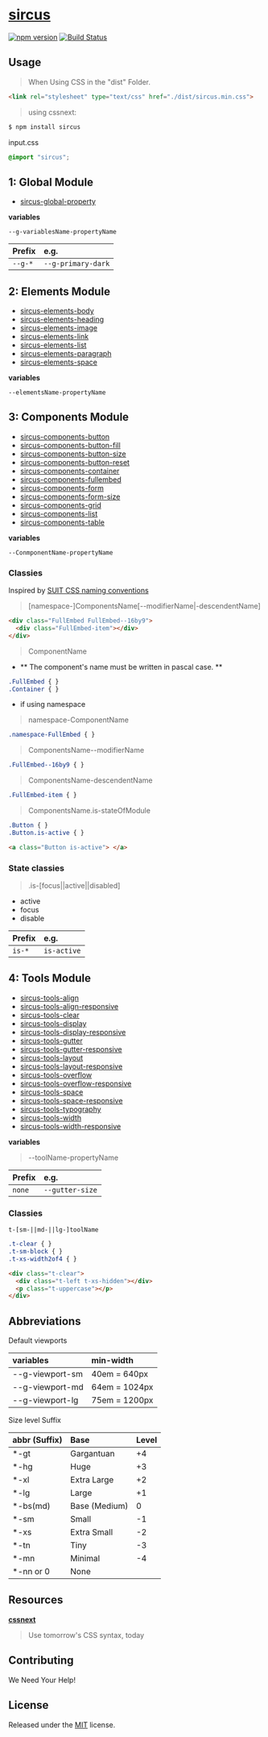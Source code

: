# [sircus](http://sircus.blivesta.com)

[![npm version](https://img.shields.io/npm/v/sircus.svg?style=flat)](https://www.npmjs.com/package/sircus)
[![Build Status](https://img.shields.io/travis/sircus/sircus/master.svg?style=flat)](https://travis-ci.org/sircus/sircus)


## Usage

> When Using CSS in the "dist" Folder.

```html
<link rel="stylesheet" type="text/css" href="./dist/sircus.min.css">
```

> using cssnext:

```bash
$ npm install sircus
```

input.css
```css
@import "sircus";
```


##  1: Global Module

- [sircus-global-property](https://github.com/sircus/global-property)

**variables**

`--g-variablesName-propertyName`


| Prefix   | e.g.               |
|:---------|:-------------------|
| `--g-*`  | `--g-primary-dark` |


## 2: Elements Module

- [sircus-elements-body](https://github.com/sircus/elements-body)
- [sircus-elements-heading](https://github.com/sircus/elements-heading)
- [sircus-elements-image](https://github.com/sircus/elements-image)
- [sircus-elements-link](https://github.com/sircus/elements-link)
- [sircus-elements-list](https://github.com/sircus/elements-list)
- [sircus-elements-paragraph](https://github.com/sircus/elements-paragraph)
- [sircus-elements-space](https://github.com/sircus/elements-space)

**variables**

`--elementsName-propertyName`


## 3: Components Module

- [sircus-components-button](https://github.com/sircus/components-button)
- [sircus-components-button-fill](https://github.com/sircus/components-button-fill)
- [sircus-components-button-size](https://github.com/sircus/components-button-size)
- [sircus-components-button-reset](https://github.com/sircus/components-button-reset)
- [sircus-components-container](https://github.com/sircus/components-container)
- [sircus-components-fullembed](https://github.com/sircus/components-fullembed)
- [sircus-components-form](https://github.com/sircus/components-form)
- [sircus-components-form-size](https://github.com/sircus/components-form-size)
- [sircus-components-grid](https://github.com/sircus/components-grid)
- [sircus-components-list](https://github.com/sircus/components-list)
- [sircus-components-table](https://github.com/sircus/components-table)

**variables**

`--ConmponentName-propertyName`

### Classies

Inspired by [SUIT CSS naming conventions](https://github.com/suitcss/suit/blob/master/doc/naming-conventions.md)

> [namespace-]ComponentsName[--modifierName|-descendentName]

```html
<div class="FullEmbed FullEmbed--16by9">
  <div class="FullEmbed-item"></div>
</div>
```

> ComponentName

- ** The component's name must be written in pascal case. **

```css
.FullEmbed { }
.Container { }
```
- if using namespace

> namespace-ComponentName

```css
.namespace-FullEmbed { }
```

> ComponentsName--modifierName

```css
.FullEmbed--16by9 { }
```

> ComponentsName-descendentName

```css
.FullEmbed-item { }
```

> ComponentsName.is-stateOfModule

```css
.Button { }
.Button.is-active { }
```

```html
<a class="Button is-active"> </a>
```
### State classies

> .is-[focus||active||disabled]

* active
* focus
* disable

| Prefix   | e.g.               |
|:---------|:-------------------|
| `is-*`   | `is-active`        |



## 4: Tools Module

- [sircus-tools-align](https://github.com/sircus/tools-align)
- [sircus-tools-align-responsive](https://github.com/sircus/tools-align-responsive)
- [sircus-tools-clear](https://github.com/sircus/tools-clear)
- [sircus-tools-display](https://github.com/sircus/tools-display)
- [sircus-tools-display-responsive](https://github.com/sircus/tools-display-responsive)
- [sircus-tools-gutter](https://github.com/sircus/tools-gutter)
- [sircus-tools-gutter-responsive](https://github.com/sircus/tools-gutter-responsive)
- [sircus-tools-layout](https://github.com/sircus/tools-layout)
- [sircus-tools-layout-responsive](https://github.com/sircus/tools-layout-responsive)
- [sircus-tools-overflow](https://github.com/sircus/tools-overflow)
- [sircus-tools-overflow-responsive](https://github.com/sircus/tools-overflow-responsive)
- [sircus-tools-space](https://github.com/sircus/tools-space)
- [sircus-tools-space-responsive](https://github.com/sircus/tools-space-responsive)
- [sircus-tools-typography](https://github.com/sircus/tools-typography)
- [sircus-tools-width](https://github.com/sircus/tools-width)
- [sircus-tools-width-responsive](https://github.com/sircus/tools-width-responsive)

**variables**

> --toolName-propertyName

| Prefix   | e.g.            |
|:---------|:----------------|
| `none`   | `--gutter-size` |


### Classies

`t-[sm-||md-||lg-]toolName`

```css
.t-clear { }
.t-sm-block { }
.t-xs-width2of4 { }
```

```html
<div class="t-clear">
  <div class="t-left t-xs-hidden"></div>
  <p class="t-uppercase"></p>
</div>
```


## Abbreviations

Default viewports

| variables            | min-width         |
|:---------------------|:------------------|
| --g-viewport-sm    | 40em = 640px      |
| --g-viewport-md    | 64em = 1024px     |
| --g-viewport-lg    | 75em = 1200px     |


Size level Suffix

| abbr (Suffix) | Base            | Level |
|:--------------|:----------------|:------|
| *-gt          | Gargantuan      | +4    |
| *-hg          | Huge            | +3    |
| *-xl          | Extra Large     | +2    |
| *-lg          | Large           | +1    |
| *-bs(md)      | Base (Medium)   | 0     |
| *-sm          | Small           | -1    |
| *-xs          | Extra Small     | -2    |
| *-tn          | Tiny            | -3    |
| *-mn          | Minimal         | -4    |
| *-nn or 0     | None            | 　    |



## Resources

**[cssnext](http://cssnext.io/)**

> Use tomorrow's CSS syntax, today


## Contributing

We Need Your Help!


## License
Released under the [MIT](https://github.com/sircus/license/blob/master/LICENSE) license.
